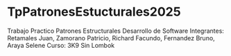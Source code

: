 # TpPatronesEstucturales2025
Trabajo Practico Patrones Estructurales Desarrollo de Software
Integrantes: Retamales Juan, Zamorano Patricio, Richard Facundo, Fernandez Bruno, Araya Selene
Curso: 3K9
Sin Lombok
